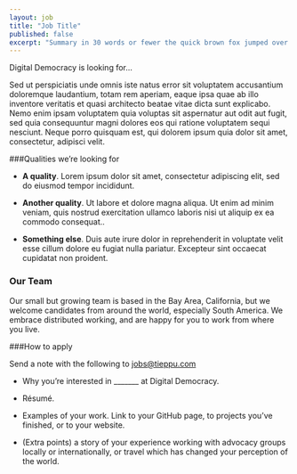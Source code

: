 ```yaml
---
layout: job
title: "Job Title"
published: false
excerpt: "Summary in 30 words or fewer the quick brown fox jumped over the lazy dog. The five boxing wizards jump quickly."
---
```

Digital Democracy is looking for...

Sed ut perspiciatis unde omnis iste natus error sit voluptatem accusantium doloremque laudantium, totam rem aperiam, eaque ipsa quae ab illo inventore veritatis et quasi architecto beatae vitae dicta sunt explicabo. Nemo enim ipsam voluptatem quia voluptas sit aspernatur aut odit aut fugit, sed quia consequuntur magni dolores eos qui ratione voluptatem sequi nesciunt. Neque porro quisquam est, qui dolorem ipsum quia dolor sit amet, consectetur, adipisci velit.

###Qualities we’re looking for

- **A quality**. Lorem ipsum dolor sit amet, consectetur adipiscing elit, sed do eiusmod tempor incididunt.

- **Another quality**. Ut labore et dolore magna aliqua. Ut enim ad minim veniam, quis nostrud exercitation ullamco laboris nisi ut aliquip ex ea commodo consequat..

- **Something else**. Duis aute irure dolor in reprehenderit in voluptate velit esse cillum dolore eu fugiat nulla pariatur. Excepteur sint occaecat cupidatat non proident.

### Our Team

Our small but growing team is based in the Bay Area, California, but we welcome candidates from around the world, especially South America. We embrace distributed working, and are happy for you to work from where you live.

###How to apply

Send a note with the following to jobs@tieppu.com

- Why you’re interested in _______ at Digital Democracy.

- Résumé.

- Examples of your work. Link to your GitHub page, to projects you’ve finished, or to your website.

- (Extra points) a story of your experience working with advocacy groups locally or internationally, or travel which has changed your perception of the world.

